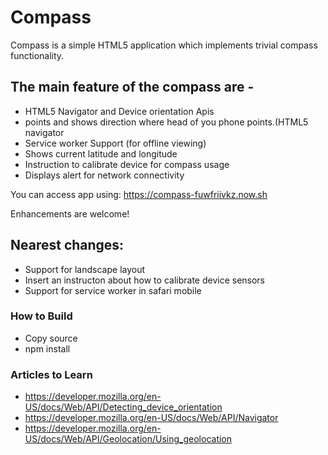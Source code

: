 # Compass
Compass is a simple HTML5 application which implements trivial compass functionality.

## The main feature of the compass are - 

* HTML5 Navigator and Device orientation Apis
* points and shows direction where head of you phone points.(HTML5 navigator
* Service worker Support (for offline viewing)
* Shows current latitude and longitude
* Instruction to calibrate device for compass usage
* Displays alert for network connectivity

You can access app using: https://compass-fuwfriivkz.now.sh

Enhancements are welcome!

## Nearest changes:

* Support for landscape layout
* Insert an instructon about how to calibrate device sensors
* Support for service worker in safari mobile

### How to Build
* Copy source
* npm install

### Articles to Learn
* https://developer.mozilla.org/en-US/docs/Web/API/Detecting_device_orientation
* https://developer.mozilla.org/en-US/docs/Web/API/Navigator
* https://developer.mozilla.org/en-US/docs/Web/API/Geolocation/Using_geolocation
